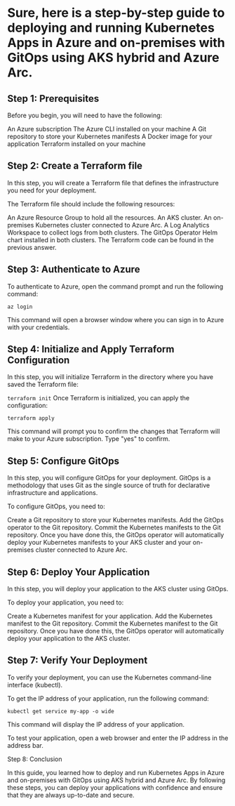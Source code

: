# Sure, here is a step-by-step guide to deploying and running Kubernetes Apps in Azure and on-premises with GitOps using AKS hybrid and Azure Arc.

## Step 1: Prerequisites

Before you begin, you will need to have the following:

An Azure subscription
The Azure CLI installed on your machine
A Git repository to store your Kubernetes manifests
A Docker image for your application
Terraform installed on your machine

## Step 2: Create a Terraform file

In this step, you will create a Terraform file that defines the infrastructure you need for your deployment.

The Terraform file should include the following resources:

An Azure Resource Group to hold all the resources.
An AKS cluster.
An on-premises Kubernetes cluster connected to Azure Arc.
A Log Analytics Workspace to collect logs from both clusters.
The GitOps Operator Helm chart installed in both clusters.
The Terraform code can be found in the previous answer.

## Step 3: Authenticate to Azure

To authenticate to Azure, open the command prompt and run the following command:

```az login```

This command will open a browser window where you can sign in to Azure with your credentials.


## Step 4: Initialize and Apply Terraform Configuration

In this step, you will initialize Terraform in the directory where you have saved the Terraform file:

```terraform init```
Once Terraform is initialized, you can apply the configuration:

```terraform apply```

This command will prompt you to confirm the changes that Terraform will make to your Azure subscription. Type "yes" to confirm.

## Step 5: Configure GitOps

In this step, you will configure GitOps for your deployment. GitOps is a methodology that uses Git as the single source of truth for declarative infrastructure and applications.

To configure GitOps, you need to:

Create a Git repository to store your Kubernetes manifests.
Add the GitOps operator to the Git repository.
Commit the Kubernetes manifests to the Git repository.
Once you have done this, the GitOps operator will automatically deploy your Kubernetes manifests to your AKS cluster and your on-premises cluster connected to Azure Arc.

## Step 6: Deploy Your Application

In this step, you will deploy your application to the AKS cluster using GitOps.

To deploy your application, you need to:

Create a Kubernetes manifest for your application.
Add the Kubernetes manifest to the Git repository.
Commit the Kubernetes manifest to the Git repository.
Once you have done this, the GitOps operator will automatically deploy your application to the AKS cluster.

## Step 7: Verify Your Deployment

To verify your deployment, you can use the Kubernetes command-line interface (kubectl).

To get the IP address of your application, run the following command:

```kubectl get service my-app -o wide```

This command will display the IP address of your application.

To test your application, open a web browser and enter the IP address in the address bar.

Step 8: Conclusion

In this guide, you learned how to deploy and run Kubernetes Apps in Azure and on-premises with GitOps using AKS hybrid and Azure Arc. By following these steps, you can deploy your applications with confidence and ensure that they are always up-to-date and secure.
